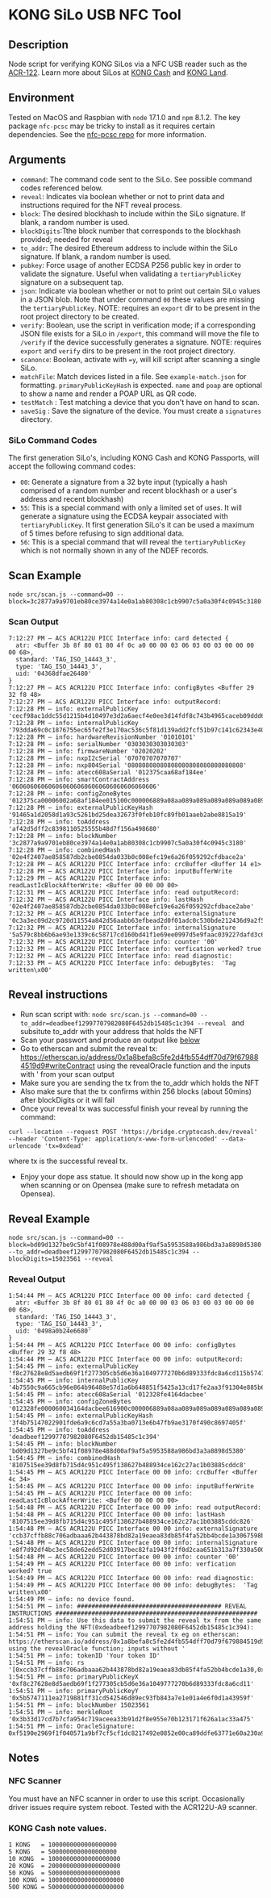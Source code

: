 # KONG SiLo USB NFC Tool

## Description

Node script for verifying KONG SiLos via a NFC USB reader such as the [ACR-122](https://www.acs.com.hk/en/products/3/acr122u-usb-nfc-reader/). Learn more about SiLos at [KONG Cash](https://kong.cash/) and [KONG Land](https://kong.land/).

## Environment

Tested on MacOS and Raspbian with `node` 17.1.0 and `npm` 8.1.2. The key package `nfc-pcsc` may be tricky to install as it requires certain dependencies. See the [nfc-pcsc repo](https://github.com/pokusew/nfc-pcsc) for more information.

## Arguments

- `command`: The command code sent to the SiLo. See possible command codes referenced below.
- `reveal`: Indicates via boolean whether or not to print data and instructions required for the NFT reveal process.
- `block`: The desired blockhash to include within the SiLo signature. If blank, a random number is used.
- `blockDigits`:Tthe block number that corresponds to the blockhash provided; needed for reveal
- `to_addr`: The desired Ethereum address to include within the SiLo signature. If blank, a random number is used.
- `pubkey`: Force usage of another ECDSA P256 public key in order to validate the signature. Useful when validating a `tertiaryPublicKey` signature on a subsequent tap.
- `json`: Indicate via boolean whether or not to print out certain SiLo values in a JSON blob. Note that under command `00` these values are missing the `tertiaryPublicKey`. NOTE: requires an `export` dir to be present in the root project directory to be created.
- `verify`: Boolean, use the script in verification mode; if a corresponding JSON file exists for a SiLo in `/export`, this command will move the file to `/verify` if the device successfully generates a signature. NOTE: requires `export` and `verify` dirs to be present in the root project directory.
- `scanonce`: Boolean, activate with `=y`, will kill script after scanning a single SiLo.
- `matchFile`: Match devices listed in a file. See `example-match.json` for formatting. `primaryPublicKeyHash` is expected. `name` and `poap` are optional to show a name and render a POAP URL as QR code.
- `testMatch` : Test matching a device that you don't have on hand to scan.
- `saveSig` : Save the signature of the device. You must create a `signatures` directory.

### SiLo Command Codes

The first generation SiLo's, including KONG Cash and KONG Passports, will accept the following command codes:

- `00`: Generate a signature from a 32 byte input (typically a hash comprised of a random number and recent blockhash or a user's address and recent blockhash)
- `55`: This is a special command with only a limited set of uses. It will generate a signature using the ECDSA keypair associated with `tertiaryPublicKey`. It first generation SiLo's it can be used a maximum of 5 times before refusing to sign additional data.
- `56`: This is a special command that will reveal the `tertiaryPublicKey` which is not normally shown in any of the NDEF records.

## Scan Example

```
node src/scan.js --command=00 --block=3c2877a9a9701eb80ce3974a14e0a1ab80308c1cb9907c5a0a30f4c0945c3180
```

### Scan Output

```
7:12:27 PM – ACS ACR122U PICC Interface info: card detected {
  atr: <Buffer 3b 8f 80 01 80 4f 0c a0 00 00 03 06 03 00 03 00 00 00 00 68>,
  standard: 'TAG_ISO_14443_3',
  type: 'TAG_ISO_14443_3',
  uid: '04368dfae26480'
}
7:12:27 PM – ACS ACR122U PICC Interface info: configBytes <Buffer 29 32 f8 48>
7:12:27 PM – ACS ACR122U PICC Interface info: outputRecord:
7:12:28 PM – info: externalPublicKey 'cecf98ac1ddc55d1215b4d10497e3d2a6aecf4e0ee3d14fdf8c743b4965caceb09ddd61ac5bd48a6982ab640b707a9f334606fe79fda742d6c991e7bb3a7ebf8'
7:12:28 PM – info: internalPublicKey '793dda69c0c1876755ec65fe2f3e170ac536c5f81d139add2fcf51b97c141c62343e400ccae8402a7f55372cb0363ea6e36256bc4ec567b37b3159a04e86e51e'
7:12:28 PM – info: hardwareRevisionNumber '01010101'
7:12:28 PM – info: serialNumber '0303030303030303'
7:12:28 PM – info: firmwareNumber '02020202'
7:12:28 PM – info: nxpI2cSerial '07070707070707'
7:12:28 PM – info: nxp804Serial '08080808080808080808080808080808'
7:12:28 PM – info: atecc608aSerial '012375caa68af184ee'
7:12:28 PM – info: smartContractAddress '0606060606060606060606060606060606060606'
7:12:28 PM – info: configZoneBytes '012375ca00006002a68af184ee015100c000006889a08aa089a089a089a089a089a089a000000000000000000000000000000000ffffffff00000000ffffffff000000000000000000000000000000000000000000000000fcd9000000000000310071003100310031003100310031001c0070007000700070003c003c003c00'
7:12:28 PM – info: externalPublicKeyHash '91465a1d2058d1a93c5261bd25dea32673f0feb10fc89fb01aaeb2abe8815a19'
7:12:28 PM – info: toAddress 'af42d5dff2c8398110525555b48d7f156a498680'
7:12:28 PM – info: blockNumber '3c2877a9a9701eb80ce3974a14e0a1ab80308c1cb9907c5a0a30f4c0945c3180'
7:12:28 PM – info: combinedHash '02e4f2407ae858587db2cbe0854da033b0c008efc19e6a26f059292cfdbace2a'
7:12:28 PM – ACS ACR122U PICC Interface info: crcBuffer <Buffer 14 e1>
7:12:28 PM – ACS ACR122U PICC Interface info: inputBufferWrite
7:12:29 PM – ACS ACR122U PICC Interface info: readLastIcBlockAfterWrite: <Buffer 00 00 00 00>
7:12:31 PM – ACS ACR122U PICC Interface info: read outputRecord:
7:12:32 PM – ACS ACR122U PICC Interface info: lastHash '02e4f2407ae858587db2cbe0854da033b0c008efc19e6a26f059292cfdbace2abe'
7:12:32 PM – ACS ACR122U PICC Interface info: externalSignature '0c3a3ec09d2c9720d11554a842d56aabb63efbead2d0f01adc0c530bde212436d9a2f5684bfd2c7c8ed741b341fb967d522dc4d47a60aa1d91a0484f680dc6bb'
7:12:32 PM – ACS ACR122U PICC Interface info: internalSignature '5a579c8bb6b6ae93e1339c6c58717cd160bd41f1e69ee0997d5e9faac039227dafd3c655eb48788000d6dcdde5fd42b664be2dc87e1c72a699de12418401ee3a'
7:12:32 PM – ACS ACR122U PICC Interface info: counter '00'
7:12:32 PM – ACS ACR122U PICC Interface info: verfication worked? true
7:12:32 PM – ACS ACR122U PICC Interface info: read diagnostic:
7:12:33 PM – ACS ACR122U PICC Interface info: debugBytes:  'Tag written\x00'
```

## Reveal instructions

- Run scan script with: ```node src/scan.js --command=00 --to_addr=deadbeef12997707982080F6452db15485c1c394 --reveal ``` and subsitute to_addr with your address that holds the NFT
- Scan your passwort and produce an output like [below](#reveal-output)
- Go to etherscan and submit the reveal tx: https://etherscan.io/address/0x1a8befa8c5fe2d4fb554dff70d79f679884519d9#writeContract using the revealOracle function and the inputs with ' from your scan output
- Make sure you are sending the tx from the to_addr which holds the NFT
- Also make sure that the tx confirms within 256 blocks (about 50mins) after blockDigits or it will fail 
- Once your reveal tx was successful finish your reveal by running the command:

```
curl --location --request POST 'https://bridge.cryptocash.dev/reveal' --header 'Content-Type: application/x-www-form-urlencoded' --data-urlencode 'tx=0xdead'
```
where tx is the successful reveal tx.
- Enjoy your dope ass statue. It should now show up in the kong app when scanning or on Opensea (make sure to refresh metadata on Opensea).

## Reveal Example 

```
node src/scan.js --command=00 --block=bd09d1327be9c5bf41f08978e488d00af9af5a5953588a986bd3a3a8898d5380 --to_addr=deadbeef12997707982080F6452db15485c1c394 --blockDigits=15023561 --reveal
```

### Reveal Output

```
1:54:44 PM – ACS ACR122U PICC Interface 00 00 info: card detected {
  atr: <Buffer 3b 8f 80 01 80 4f 0c a0 00 00 03 06 03 00 03 00 00 00 00 68>,
  standard: 'TAG_ISO_14443_3',
  type: 'TAG_ISO_14443_3',
  uid: '0498a0b24e6680'
}
1:54:44 PM – ACS ACR122U PICC Interface 00 00 info: configBytes <Buffer 29 32 f8 48>
1:54:44 PM – ACS ACR122U PICC Interface 00 00 info: outputRecord:
1:54:45 PM – info: externalPublicKey 'f8c27628e8d5aedb69f1f277305cb5d6e36a1049777270b6d89333fdc8a6cd115b5747111ea2719881ff31cd542546d89ec93fb843a7e1e01a4e6f0d1a43959f'
1:54:45 PM – info: internalPublicKey '4b7550c9a665cb96e864b96488e57d1a6b648851f5425a13cd17fe2aa3f91304e885b6a55d0efb15fcde883e94b1a48dfb1c75335eb30b6d77332f6d3e8acc80'
1:54:45 PM – info: atecc608aSerial '012328fe4164dacbee'
1:54:45 PM – info: configZoneBytes '012328fe000060034164dacbee616900c000006889a08aa089a089a089a089a089a089a000000000000000000000000000000000ffffffff00000000ffffffff000000000000000000000000000000000000000000000000fcd9000000000000310071003100310031003100310031001c0070007000700070003c003c003c00'
1:54:45 PM – info: externalPublicKeyHash '3f4b75147022901fde6a9c6cd7a55a3ba0713e6b47fb9ae3170f490c8697405f'
1:54:45 PM – info: toAddress 'deadbeef12997707982080F6452db15485c1c394'
1:54:45 PM – info: blockNumber 'bd09d1327be9c5bf41f08978e488d00af9af5a5953588a986bd3a3a8898d5380'
1:54:45 PM – info: combinedHash '8107515ee39d8fb715d4c951c495f138627b488934ce162c27ac1b03885cddc8'
1:54:45 PM – ACS ACR122U PICC Interface 00 00 info: crcBuffer <Buffer 4c 34>
1:54:45 PM – ACS ACR122U PICC Interface 00 00 info: inputBufferWrite
1:54:45 PM – ACS ACR122U PICC Interface 00 00 info: readLastIcBlockAfterWrite: <Buffer 00 00 00 00>
1:54:48 PM – ACS ACR122U PICC Interface 00 00 info: read outputRecord:
1:54:48 PM – ACS ACR122U PICC Interface 00 00 info: lastHash '8107515ee39d8fb715d4c951c495f138627b488934ce162c27ac1b03885cddc826'
1:54:48 PM – ACS ACR122U PICC Interface 00 00 info: externalSignature 'ccb37cffb88c706adbaaa62b443878bd82a19eaea83db85f4fa52bb4bcde1a3067598babb085f4f2f1d9ea030daccd9b501492457f0440a9f790b03d6c48597b'
1:54:48 PM – ACS ACR122U PICC Interface 00 00 info: internalSignature 'e8f7d92df4bc3ec58de62edd52d03917bec82fa1943f2ff0d2caa651b313a7f330a500d80d4f588c9c84f9efe692c771b902d4c26234d1aa4d7145bc2f913883'
1:54:48 PM – ACS ACR122U PICC Interface 00 00 info: counter '00'
1:54:49 PM – ACS ACR122U PICC Interface 00 00 info: verfication worked? true
1:54:49 PM – ACS ACR122U PICC Interface 00 00 info: read diagnostic:
1:54:49 PM – ACS ACR122U PICC Interface 00 00 info: debugBytes:  'Tag written\x00'
1:54:49 PM – info: no device found.
1:54:51 PM – info: ######################################## REVEAL INSTRUCTIONS ########################################################
1:54:51 PM – info: Use this data to submit the reveal tx from the same address holding the NFT(0xdeadbeef12997707982080F6452db15485c1c394): 
1:54:51 PM – info: You can submit the reveal tx eg on etherscan: https://etherscan.io/address/0x1a8befa8c5fe2d4fb554dff70d79f679884519d9#writeContract using the revealOracle function; inputs without ' 
1:54:51 PM – info: tokenID 'Your token ID'
1:54:51 PM – info: rs '[0xccb37cffb88c706adbaaa62b443878bd82a19eaea83db85f4fa52bb4bcde1a30,0x67598babb085f4f2f1d9ea030daccd9b501492457f0440a9f790b03d6c48597b]'
1:54:51 PM – info: primaryPublicKeyX '0xf8c27628e8d5aedb69f1f277305cb5d6e36a1049777270b6d89333fdc8a6cd11'
1:54:51 PM – info: primaryPublicKeyY '0x5b5747111ea2719881ff31cd542546d89ec93fb843a7e1e01a4e6f0d1a43959f'
1:54:51 PM – info: blockNumber 15023561
1:54:51 PM – info: merkleRoot '0x3b33d17cd7b7cfa954c719aceea33b91d2f8e955e70b123171f626a1ac33a475'
1:54:51 PM – info: OracleSignature: 0xf5190e2969f1f040571a9bf7cf5cf1dc8217492e0852e00ca89ddfe63771e60a230a9b970da0e1cf27a6ef3f5403314186e8145a933c1e926e483c4c8e941ab71b

```

## Notes

### NFC Scanner

You must have an NFC scanner in order to use this script. Occasionally driver issues require system reboot. Tested with the ACR122U-A9 scanner.

### KONG Cash note values.

```
1 KONG   = 1000000000000000000
5 KONG   = 5000000000000000000
10 KONG  = 10000000000000000000
20 KONG  = 20000000000000000000
50 KONG  = 50000000000000000000
100 KONG = 100000000000000000000
500 KONG = 500000000000000000000
```
